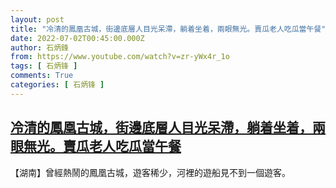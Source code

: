 ```yaml
---
layout: post
title: "冷清的鳳凰古城，街邊底層人目光呆滯，躺着坐着，兩眼無光。賣瓜老人吃瓜當午餐"
date: 2022-07-02T00:45:00.000Z
author: 石炳鋒
from: https://www.youtube.com/watch?v=zr-yWx4r_1o
tags: [ 石炳锋 ]
comments: True
categories: [ 石炳锋 ]
---
```

<!--1656722700000-->
[冷清的鳳凰古城，街邊底層人目光呆滯，躺着坐着，兩眼無光。賣瓜老人吃瓜當午餐](https://www.youtube.com/watch?v=zr-yWx4r_1o)
------

<div>
【湖南】曾經熱鬧的鳳凰古城，遊客稀少，河裡的遊船見不到一個遊客。
</div>
